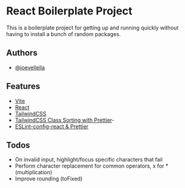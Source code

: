 # React Boilerplate Project

This is a boilerplate project for getting up and running quickly without having to install a bunch of random packages.

## Authors

- [@joevellella](https://www.github.com/valhallaco)

## Features

- [Vite](https://vitest.dev/)
- [React](https://scrimba.com/learn/learnreact)
- [TailwindCSS](https://tailwindcss.com/)
- [TailwindCSS Class Sorting with Prettier](https://tailwindcss.com/blog/automatic-class-sorting-with-prettier)-
- [ESLint-config-react & Prettier](https://www.imaginarycloud.com/blog/how-to-configure-eslint-prettier-in-react/)

## Todos

- On invalid input, highlight/focus specific characters that fail
- Perform character replacement for common operators, x for \* (multiplication)
- Improve rounding (toFixed)
